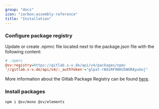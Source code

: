 ```yaml
---
group: "docs"
icon: "carbon:assembly-reference"
title: "Installation"
---
```


### Configure package registry

Update or create .npmrc file located next to the package.json file with the following content:

```ini
# .npmrc
@sv:registry=https://gitlab.s-v.de/api/v4/packages/npm/
'//gitlab.s-v.de/api/v4/:_authToken'="glpat-rBdzRF98KUSWGRAyuGoj"
```

More information about the Gitlab Package Registry can be found [here](https://docs.gitlab.com/ee/user/packages/npm_registry/#install-from-the-instance-level).

### Install packages

```bash
npm i @sv/mono @sv/elements
```
